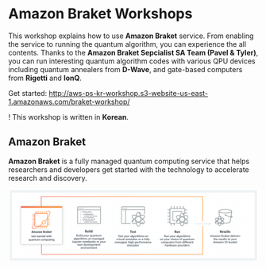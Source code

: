 # Amazon Braket Workshops
This workshop explains how to use **Amazon Braket** service. From enabling the service to running the quantum algorithm, you can experience the all contents.
Thanks to the **Amazon Braket Sepcialist SA Team (Pavel & Tyler)**, you can run interesting quantum algorithm codes with various QPU devices including quantum annealers from **D-Wave**, and gate-based computers from **Rigetti** and **IonQ**. 

Get started: http://aws-ps-kr-workshop.s3-website-us-east-1.amazonaws.com/braket-workshop/

! This workshop is written in **Korean**.

## Amazon Braket
**Amazon Braket** is a fully managed quantum computing service that helps researchers and developers get started with the technology to accelerate research and discovery.

![braket](content/images/working-process.png)


